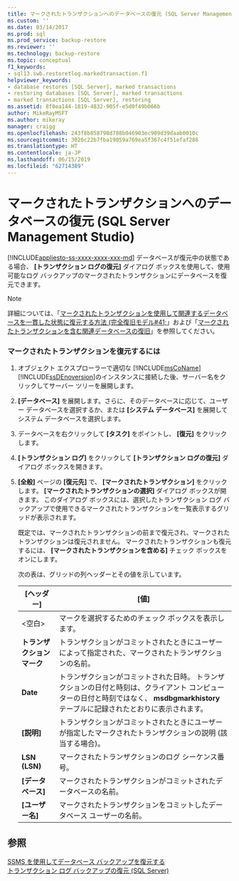 ```yaml
---
title: マークされたトランザクションへのデータベースの復元 (SQL Server Management Studio) | Microsoft Docs
ms.custom: ''
ms.date: 03/14/2017
ms.prod: sql
ms.prod_service: backup-restore
ms.reviewer: ''
ms.technology: backup-restore
ms.topic: conceptual
f1_keywords:
- sql13.swb.restoretlog.markedtransaction.f1
helpviewer_keywords:
- database restores [SQL Server], marked transactions
- restoring databases [SQL Server], marked transactions
- marked transactions [SQL Server], restoring
ms.assetid: 8f0ea144-1819-4832-905f-e5d0f49b066b
author: MikeRayMSFT
ms.author: mikeray
manager: craigg
ms.openlocfilehash: 243f8b858798d788b046903ec909d39daab0010c
ms.sourcegitcommit: 3026c22b7fba19059a769ea5f367c4f51efaf286
ms.translationtype: HT
ms.contentlocale: ja-JP
ms.lasthandoff: 06/15/2019
ms.locfileid: "62714389"
---
```

# <a name="restore-a-database-to-a-marked-transaction-sql-server-management-studio"></a>マークされたトランザクションへのデータベースの復元 (SQL Server Management Studio)
[!INCLUDE[appliesto-ss-xxxx-xxxx-xxx-md](../../includes/appliesto-ss-xxxx-xxxx-xxx-md.md)]
  データベースが復元中の状態である場合、 **[トランザクション ログの復元]** ダイアログ ボックスを使用して、使用可能なログ バックアップのマークされたトランザクションにデータベースを復元できます。  
  
> [!NOTE]  
>  詳細については、「[マークされたトランザクションを使用して関連するデータベースを一貫した状態に復元する方法 &#40;完全復旧モデル#41;](../../relational-databases/backup-restore/use-marked-transactions-to-recover-related-databases-consistently.md)」および「[マークされたトランザクションを含む関連データベースの復旧](../../relational-databases/backup-restore/recovery-of-related-databases-that-contain-marked-transaction.md)」を参照してください。  
  
### <a name="to-restore-a-marked-transaction"></a>マークされたトランザクションを復元するには  
  
1.  オブジェクト エクスプローラーで適切な [!INCLUDE[msCoName](../../includes/msconame-md.md)] [!INCLUDE[ssDEnoversion](../../includes/ssdenoversion-md.md)]のインスタンスに接続した後、サーバー名をクリックしてサーバー ツリーを展開します。  
  
2.  **[データベース]** を展開します。さらに、そのデータベースに応じて、ユーザー データベースを選択するか、または **[システム データベース]** を展開してシステム データベースを選択します。  
  
3.  データベースを右クリックして **[タスク]** をポイントし、 **[復元]** をクリックします。  
  
4.  **[トランザクション ログ]** をクリックして **[トランザクション ログの復元]** ダイアログ ボックスを開きます。  
  
5.  **[全般]** ページの **[復元先]** で、 **[マークされたトランザクション]** をクリックします。 **[マークされたトランザクションの選択]** ダイアログ ボックスが開きます。 このダイアログ ボックスには、選択したトランザクション ログ バックアップで使用できるマークされたトランザクションを一覧表示するグリッドが表示されます。  
  
     既定では、マークされたトランザクションの前まで復元され、マークされたトランザクションは復元されません。 マークされたトランザクションも復元するには、 **[マークされたトランザクションを含める]** チェック ボックスをオンにします。  
  
     次の表は、グリッドの列ヘッダーとその値を示しています。  
  
    |[ヘッダー]|[値]|  
    |------------|-----------|  
    |\<空白>|マークを選択するためのチェック ボックスを表示します。|  
    |**トランザクション マーク**|トランザクションがコミットされたときにユーザーによって指定された、マークされたトランザクションの名前。|  
    |**Date**|トランザクションがコミットされた日時。 トランザクションの日付と時刻は、クライアント コンピューターの日付と時刻ではなく、 **msdbgmarkhistory** テーブルに記録されたとおりに表示されます。|  
    |**[説明]**|トランザクションがコミットされたときにユーザーが指定したマークされたトランザクションの説明 (該当する場合)。|  
    |**LSN (LSN)**|マークされたトランザクションのログ シーケンス番号。|  
    |**[データベース]**|マークされたトランザクションがコミットされたデータベースの名前。|  
    |**[ユーザー名]**|マークされたトランザクションをコミットしたデータベース ユーザーの名前。|  
  
## <a name="see-also"></a>参照  
 [SSMS を使用してデータベース バックアップを復元する](../../relational-databases/backup-restore/restore-a-database-backup-using-ssms.md)   
 [トランザクション ログ バックアップの復元 &#40;SQL Server&#41;](../../relational-databases/backup-restore/restore-a-transaction-log-backup-sql-server.md)  
  
  
